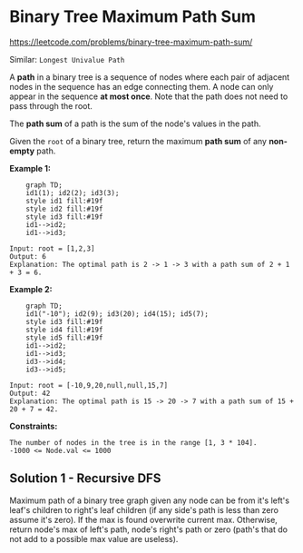# Binary Tree Maximum Path Sum
https://leetcode.com/problems/binary-tree-maximum-path-sum/

Similar: `Longest Univalue Path`

A **path** in a binary tree is a sequence of nodes where each pair of adjacent nodes in the sequence has an edge 
connecting them. A node can only appear in the sequence **at most once**. Note that the path does not need to pass 
through the root.

The **path sum** of a path is the sum of the node's values in the path.

Given the `root` of a binary tree, return the maximum **path sum** of any **non-empty** path.

**Example 1:**
```mermaid
    graph TD;
    id1(1); id2(2); id3(3);
    style id1 fill:#19f
    style id2 fill:#19f
    style id3 fill:#19f
    id1-->id2;
    id1-->id3;
```
    Input: root = [1,2,3]
    Output: 6
    Explanation: The optimal path is 2 -> 1 -> 3 with a path sum of 2 + 1 + 3 = 6.

**Example 2:**
```mermaid
    graph TD;
    id1("-10"); id2(9); id3(20); id4(15); id5(7);
    style id3 fill:#19f
    style id4 fill:#19f
    style id5 fill:#19f
    id1-->id2;
    id1-->id3;
    id3-->id4;
    id3-->id5;
```
    Input: root = [-10,9,20,null,null,15,7]
    Output: 42
    Explanation: The optimal path is 15 -> 20 -> 7 with a path sum of 15 + 20 + 7 = 42.

**Constraints:**

    The number of nodes in the tree is in the range [1, 3 * 104].
    -1000 <= Node.val <= 1000

## Solution 1 - Recursive DFS
Maximum path of a binary tree graph given any node can be from it's left's leaf's children to right's leaf children (if 
any side's path is less than zero assume it's zero). If the max is found overwrite current max. Otherwise, return node's
max of left's path, node's right's path or zero (path's that do not add to a possible max value are useless).